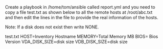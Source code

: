 Create a playbook in /home/tom/ansible called report.yml and you need to copy a file test.txt as shown below to all the remote hosts at /root/abc.txt and then edit the lines in the file to provide the real information of the hosts.

Note: If a disk does not exist then write NONE.

test.txt
HOST=Inventory Hostname
MEMORY=Total Memory MB
BIOS= Bios Version
VDA_DISK_SIZE=disk size
VDB_DISK_SIZE=disk size
